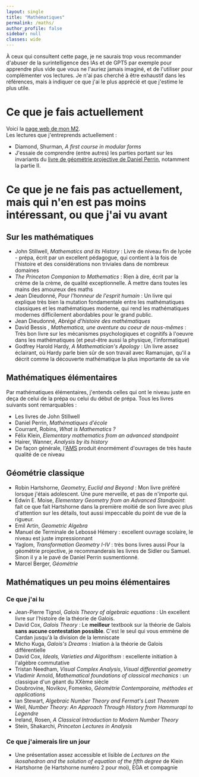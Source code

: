 ```yaml
---
layout: single
title: "Mathématiques"
permalink: /maths/
author_profile: false
sidebar: null
classes: wide
---
```


À ceux qui consultent cette page, je ne saurais trop vous recommander d'abuser de la surintelligence des IAs et de GPT5 par exemple pour apprendre plus vide que vous ne l'auriez jamais imaginé, et de l'utiliser pour complémenter vos lectures. Je n'ai pas cherché à être exhaustif dans les références, mais à indiquer ce que j'ai le plus apprécié et que j'estime le plus utile.

# Ce que je fais actuellement
Voici la [page web de mon M2](https://master-math-fonda.imj-prg.fr/2025-26/cours.html). <br>
Les lectures que j'entreprends actuellement :
- Diamond, Shurman, *A first course in modular forms*
- J'essaie de comprendre (entre autres) les parties portant sur les invariants du [livre de géométrie projective de Daniel Perrin](https://www.imo.universite-paris-saclay.fr/~daniel.perrin/Livre_de_geometrie_projective.html), notamment la partie II.


# Ce que je ne fais pas actuellement, mais qui n'en est pas moins intéressant, ou que j'ai vu avant

## Sur les mathématiques
- John Stillwell,  *Mathematics and its History* : Livre de niveau fin de lycée - prépa, écrit par un excellent pédagogue, qui contient à la fois de l'histoire et des considérations non triviales dans de nombreux domaines
- *The Princeton Companion to Mathematics* : Rien à dire, écrit par la crème de la crème, de qualité exceptionnelle. À mettre dans toutes les mains des amoureux des maths
- Jean Dieudonné, *Pour l'honneur de l'esprit humain* : Un livre qui explique très bien la mutation fondamentale entre les mathématiques classiques et les mathématiques moderne, qui rend les mathématiques modernes difficilement abordables pour le grand public.
-  Jean Dieudonné, *Abrégé d'histoire des mathématiques*
-  David Bessis , *Mathematica, une aventure au coeur de nous-mêmes* : Très bon livre sur les mécanismes psychologiques et cognitifs à l'oeuvre dans les mathématiques (et peut-être aussi la physique, l'informatique)
- Godfrey Harold Hardy, *A Mathematician's Apology* : Un livre assez éclairant, où Hardy parle bien sûr de son travail avec Ramanujan, qu'il a décrit comme la découverte mathématique la plus importante de sa vie


## Mathématiques élémentaires 
Par mathématiques élémentaires, j'entends celles qui ont le niveau juste en deça de celui de la prépa ou celui du début de prépa. Tous les livres suivants sont remarquables :
- Les livres de John Stillwell
- Daniel Perrin, *Mathématiques d'école*
- Courrant, Robins, *What is Mathematics ?*
- Félix Klein, *Elementary mathematics from an advanced standpoint*
- Hairer, Wanner, *Analysis by its history*
- De façon générale, l'[AMS](https://www.ams.org/home/page) produit énormément d'ouvrages de très haute qualité de ce niveau
 

## Géométrie classique 
- Robin Hartshorne, *Geometry, Euclid and Beyond* : Mon livre préféré lorsque j'étais adolescent. Une pure merveille, et pas de n'importe qui.
- Edwin E. Moise, *Elementary Geometry from an Advanced Standpoint*: fait ce que fait Hartshorne dans la première moitié de son livre avec plus d'attention sur les détails, tout aussi impeccable du point de vue de la rigueur.
- Emil Artin, *Geometric Algebra*
- Manuel de Terminale de Lebossé Hémery : excellent ouvrage scolaire, le niveau est juste impressionnant
- Yaglom, *Transformation Geometry I-IV* : très bons livres aussi
Pour la géométrie projective, je recommanderais les livres de Sidler ou Samuel. Sinon il y a le pavé de Daniel Perrin susmentionné.
- Marcel Berger, *Géométrie*

## Mathématiques un peu moins élémentaires
### Ce que j'ai lu
- Jean-Pierre Tignol, *Galois Theory of algebraic equations* : Un excellent livre sur l'histoire de la théorie de Galois.
- David Cox, *Galois Theory* : Le **meilleur** textbook sur la théorie de Galois **sans aucune contestation possible**. C'est le seul qui vous emmène de Cardan jusqu'à la division de la lemniscate
- Micho Kuga, *Galois's Dreams* : Iniation à la théorie de Galois différentielle
- David Cox, *Ideals, Varieties and Algorithsm* : excellente initiation à l'algèbre commutative 
- Tristan Needham, *Visual Complex Analysis*, *Visual differential geometry*
- Vladimir Arnold, *Mathematical foundations of classical mechanics* : un classique d'un géant du XXème siècle
- Doubrovine, Novikov, Fomenko, *Géométrie Contemporaine, méthodes et applications*
- Ian Stewart, *Algebraic Number Theory and Fermat's Last Theorem*
- Weil, *Number Theory: An Approach Through History from Hammurapi to Legendre*
- Ireland, Rosen, *A Classical Introduction to Modern Number Theory*
- Stein, Shakarchi, *Princeton Lectures in Analysis*


### Ce que j'aimerais lire un jour
- Une présentation assez accessible et lisible de *Lectures on the ikosahedron and the solution of equation of the fifth degree* de Klein
- Hartshorne (le Hartshorne numéro 2 pour moi), EGA et compagnie





